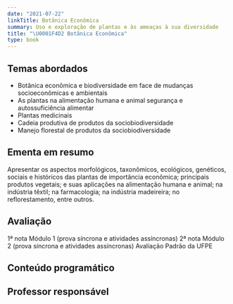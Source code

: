 ```yaml
---
date: "2021-07-22"
linkTitle: Botânica Econômica
summary: Uso e exploração de plantas e às ameaças à sua diversidade 
title: "\U0001F4D2 Botânica Econômica"
type: book
---
```



## Temas abordados

- Botânica econômica e biodiversidade em face de mudanças socioeconômicas e ambientais
- As plantas na alimentação humana e animal segurança e autossuficiência alimentar
- Plantas medicinais
- Cadeia produtiva de produtos da sociobiodiversidade
- Manejo florestal de produtos da sociobiodiversidade


## Ementa em resumo

Apresentar os aspectos morfológicos, taxonômicos, ecológicos, genéticos, sociais e históricos das plantas de importância econômica;
principais produtos vegetais; e suas aplicações na alimentação humana e animal; na indústria têxtil; na farmacologia; na indústria
madeireira; no reflorestamento, entre outros.

## Avaliação
1ª nota Módulo 1 (prova síncrona e atividades assíncronas) 2ª nota Módulo 2 (prova síncrona e atividades assíncronas)
Avaliação Padrão da UFPE

## Conteúdo programático



## Professor responsável



